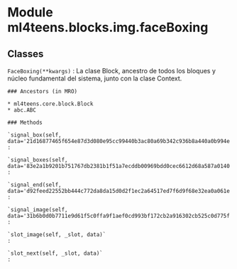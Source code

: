 Module ml4teens.blocks.img.faceBoxing
=====================================

Classes
-------

`FaceBoxing(**kwargs)`
:   La clase Block, ancestro de todos los bloques y núcleo fundamental del sistema, junto con la clase Context.

    ### Ancestors (in MRO)

    * ml4teens.core.block.Block
    * abc.ABC

    ### Methods

    `signal_box(self, data='21d16877465f654e87d3d080e95cc99440b3ac80a69b342c936b8a440a0b994e')`
    :

    `signal_boxes(self, data='83e2a1b9201b751767db2381b1f51a7ecddb00969bdd0cec6612d68a587a0140')`
    :

    `signal_end(self, data='d92feed22552bb444c772da8da15d0d2f1ec2a64517ed7f6d9f68e32ea0a061e')`
    :

    `signal_image(self, data='31b6b0d0b7711e9d61f5c0ffa9f1aef0cd993bf172cb2a916302cb525c0d775f')`
    :

    `slot_image(self, _slot, data)`
    :

    `slot_next(self, _slot, data)`
    :